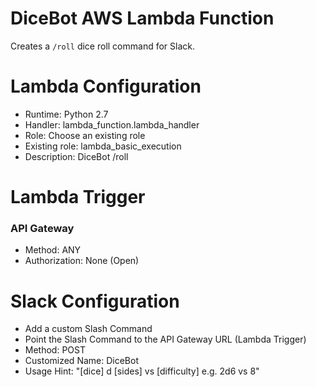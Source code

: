 # DiceBot AWS Lambda Function
Creates a `/roll` dice roll command for Slack.

# Lambda Configuration
- Runtime: Python 2.7
- Handler: lambda_function.lambda_handler
- Role: Choose an existing role
- Existing role: lambda_basic_execution
- Description: DiceBot /roll

# Lambda Trigger
### API Gateway
- Method: ANY
- Authorization: None (Open)

# Slack Configuration
- Add a custom Slash Command
- Point the Slash Command to the API Gateway URL (Lambda Trigger)
- Method: POST
- Customized Name: DiceBot
- Usage Hint: "[dice] d [sides] vs [difficulty] e.g. 2d6 vs 8"

